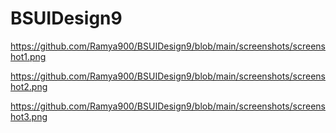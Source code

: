 # BSUIDesign9

https://github.com/Ramya900/BSUIDesign9/blob/main/screenshots/screenshot1.png

https://github.com/Ramya900/BSUIDesign9/blob/main/screenshots/screenshot2.png

https://github.com/Ramya900/BSUIDesign9/blob/main/screenshots/screenshot3.png
